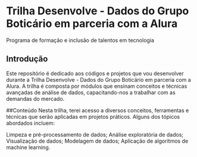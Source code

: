 # Trilha Desenvolve - Dados do Grupo Boticário em parceria com a Alura
Programa de formação e inclusão de talentos em tecnologia
## Introdução
Este repositório é dedicado aos códigos e projetos que vou desenvolver durante a Trilha Desenvolve - Dados do Grupo Boticário em parceria com a Alura. A trilha é composta por módulos que ensinam conceitos e técnicas avançadas de análise de dados, capacitando-nos a trabalhar com as demandas do mercado.

##Conteúdo
Nesta trilha, terei acesso a diversos conceitos, ferramentas e técnicas que serão aplicadas em projetos práticos. Alguns dos tópicos abordados incluem:

Limpeza e pré-processamento de dados;
Análise exploratória de dados;
Visualização de dados;
Modelagem de dados;
Aplicação de algoritmos de machine learning.
